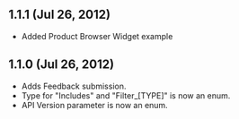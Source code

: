 ## 1.1.1 (Jul 26, 2012)

* Added Product Browser Widget example

## 1.1.0 (Jul 26, 2012)

* Adds Feedback submission.
* Type for "Includes" and "Filter_[TYPE]" is now an enum.
* API Version parameter is now an enum.

